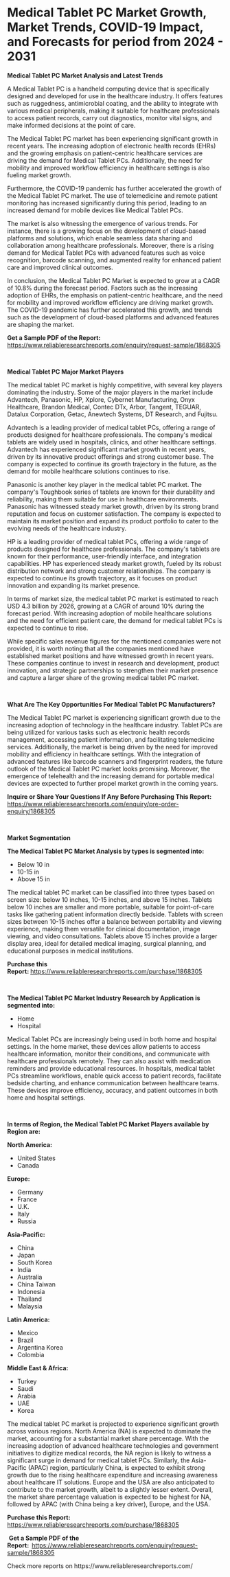 <p><h1>Medical Tablet PC Market Growth, Market Trends, COVID-19 Impact, and Forecasts for period from 2024 - 2031</h1></p><p><strong>Medical Tablet PC Market Analysis and Latest Trends</strong></p>
<p><p>A Medical Tablet PC is a handheld computing device that is specifically designed and developed for use in the healthcare industry. It offers features such as ruggedness, antimicrobial coating, and the ability to integrate with various medical peripherals, making it suitable for healthcare professionals to access patient records, carry out diagnostics, monitor vital signs, and make informed decisions at the point of care.</p><p>The Medical Tablet PC market has been experiencing significant growth in recent years. The increasing adoption of electronic health records (EHRs) and the growing emphasis on patient-centric healthcare services are driving the demand for Medical Tablet PCs. Additionally, the need for mobility and improved workflow efficiency in healthcare settings is also fueling market growth.</p><p>Furthermore, the COVID-19 pandemic has further accelerated the growth of the Medical Tablet PC market. The use of telemedicine and remote patient monitoring has increased significantly during this period, leading to an increased demand for mobile devices like Medical Tablet PCs.</p><p>The market is also witnessing the emergence of various trends. For instance, there is a growing focus on the development of cloud-based platforms and solutions, which enable seamless data sharing and collaboration among healthcare professionals. Moreover, there is a rising demand for Medical Tablet PCs with advanced features such as voice recognition, barcode scanning, and augmented reality for enhanced patient care and improved clinical outcomes.</p><p>In conclusion, the Medical Tablet PC Market is expected to grow at a CAGR of 10.8% during the forecast period. Factors such as the increasing adoption of EHRs, the emphasis on patient-centric healthcare, and the need for mobility and improved workflow efficiency are driving market growth. The COVID-19 pandemic has further accelerated this growth, and trends such as the development of cloud-based platforms and advanced features are shaping the market.</p></p>
<p><strong>Get a Sample PDF of the Report:&nbsp;</strong> <a href="https://www.reliableresearchreports.com/enquiry/request-sample/1868305">https://www.reliableresearchreports.com/enquiry/request-sample/1868305</a></p>
<p>&nbsp;</p>
<p><strong>Medical Tablet PC Major Market Players</strong></p>
<p><p>The medical tablet PC market is highly competitive, with several key players dominating the industry. Some of the major players in the market include Advantech, Panasonic, HP, Xplore, Cybernet Manufacturing, Onyx Healthcare, Brandon Medical, Contec DTx, Arbor, Tangent, TEGUAR, Datalux Corporation, Getac, Anewtech Systems, DT Research, and Fujitsu.</p><p>Advantech is a leading provider of medical tablet PCs, offering a range of products designed for healthcare professionals. The company's medical tablets are widely used in hospitals, clinics, and other healthcare settings. Advantech has experienced significant market growth in recent years, driven by its innovative product offerings and strong customer base. The company is expected to continue its growth trajectory in the future, as the demand for mobile healthcare solutions continues to rise.</p><p>Panasonic is another key player in the medical tablet PC market. The company's Toughbook series of tablets are known for their durability and reliability, making them suitable for use in healthcare environments. Panasonic has witnessed steady market growth, driven by its strong brand reputation and focus on customer satisfaction. The company is expected to maintain its market position and expand its product portfolio to cater to the evolving needs of the healthcare industry.</p><p>HP is a leading provider of medical tablet PCs, offering a wide range of products designed for healthcare professionals. The company's tablets are known for their performance, user-friendly interface, and integration capabilities. HP has experienced steady market growth, fueled by its robust distribution network and strong customer relationships. The company is expected to continue its growth trajectory, as it focuses on product innovation and expanding its market presence.</p><p>In terms of market size, the medical tablet PC market is estimated to reach USD 4.3 billion by 2026, growing at a CAGR of around 10% during the forecast period. With increasing adoption of mobile healthcare solutions and the need for efficient patient care, the demand for medical tablet PCs is expected to continue to rise.</p><p>While specific sales revenue figures for the mentioned companies were not provided, it is worth noting that all the companies mentioned have established market positions and have witnessed growth in recent years. These companies continue to invest in research and development, product innovation, and strategic partnerships to strengthen their market presence and capture a larger share of the growing medical tablet PC market.</p></p>
<p>&nbsp;</p>
<p><strong>What Are The Key Opportunities For Medical Tablet PC Manufacturers?</strong></p>
<p><p>The Medical Tablet PC market is experiencing significant growth due to the increasing adoption of technology in the healthcare industry. Tablet PCs are being utilized for various tasks such as electronic health records management, accessing patient information, and facilitating telemedicine services. Additionally, the market is being driven by the need for improved mobility and efficiency in healthcare settings. With the integration of advanced features like barcode scanners and fingerprint readers, the future outlook of the Medical Tablet PC market looks promising. Moreover, the emergence of telehealth and the increasing demand for portable medical devices are expected to further propel market growth in the coming years.</p></p>
<p><strong>Inquire or Share Your Questions If Any Before Purchasing This Report:</strong> <a href="https://www.reliableresearchreports.com/enquiry/pre-order-enquiry/1868305">https://www.reliableresearchreports.com/enquiry/pre-order-enquiry/1868305</a></p>
<p>&nbsp;</p>
<p><strong>Market Segmentation</strong></p>
<p><strong>The Medical Tablet PC Market Analysis by types is segmented into:</strong></p>
<p><ul><li>Below 10 in</li><li>10-15 in</li><li>Above 15 in</li></ul></p>
<p><p>The medical tablet PC market can be classified into three types based on screen size: below 10 inches, 10-15 inches, and above 15 inches. Tablets below 10 inches are smaller and more portable, suitable for point-of-care tasks like gathering patient information directly bedside. Tablets with screen sizes between 10-15 inches offer a balance between portability and viewing experience, making them versatile for clinical documentation, image viewing, and video consultations. Tablets above 15 inches provide a larger display area, ideal for detailed medical imaging, surgical planning, and educational purposes in medical institutions.</p></p>
<p><strong>Purchase this Report:&nbsp;</strong><a href="https://www.reliableresearchreports.com/purchase/1868305">https://www.reliableresearchreports.com/purchase/1868305</a></p>
<p>&nbsp;</p>
<p><strong>The Medical Tablet PC Market Industry Research by Application is segmented into:</strong></p>
<p><ul><li>Home</li><li>Hospital</li></ul></p>
<p><p>Medical Tablet PCs are increasingly being used in both home and hospital settings. In the home market, these devices allow patients to access healthcare information, monitor their conditions, and communicate with healthcare professionals remotely. They can also assist with medication reminders and provide educational resources. In hospitals, medical tablet PCs streamline workflows, enable quick access to patient records, facilitate bedside charting, and enhance communication between healthcare teams. These devices improve efficiency, accuracy, and patient outcomes in both home and hospital settings.</p></p>
<p>&nbsp;</p>
<p><strong>In terms of Region, the Medical Tablet PC Market Players available by Region are:</strong></p>
<p>
    <p> <strong> North America: </strong>
        <ul>
            <li>United States</li>
            <li>Canada</li>
        </ul>
        </p> 
    <p> <strong> Europe: </strong>
        <ul>
            <li>Germany</li>
            <li>France</li>
            <li>U.K.</li>
            <li>Italy</li>
            <li>Russia</li>
        </ul>
        </p> 
    <p> <strong> Asia-Pacific: </strong>
        <ul>
            <li>China</li>
            <li>Japan</li>
            <li>South Korea</li>
            <li>India</li>
            <li>Australia</li>
            <li>China Taiwan</li>
            <li>Indonesia</li>
            <li>Thailand</li>
            <li>Malaysia</li>
        </ul>
        </p> 
    <p> <strong> Latin America: </strong>
        <ul>
            <li>Mexico</li>
            <li>Brazil</li>
            <li>Argentina Korea</li>
            <li>Colombia</li>
        </ul>
        </p> 
    <p> <strong> Middle East & Africa: </strong>
        <ul>
            <li>Turkey</li>
            <li>Saudi</li>
            <li>Arabia</li>
            <li>UAE</li>
            <li>Korea</li>
        </ul>
    </p>
    </p>
<p><p>The medical tablet PC market is projected to experience significant growth across various regions. North America (NA) is expected to dominate the market, accounting for a substantial market share percentage. With the increasing adoption of advanced healthcare technologies and government initiatives to digitize medical records, the NA region is likely to witness a significant surge in demand for medical tablet PCs. Similarly, the Asia-Pacific (APAC) region, particularly China, is expected to exhibit strong growth due to the rising healthcare expenditure and increasing awareness about healthcare IT solutions. Europe and the USA are also anticipated to contribute to the market growth, albeit to a slightly lesser extent. Overall, the market share percentage valuation is expected to be highest for NA, followed by APAC (with China being a key driver), Europe, and the USA.</p></p>
<p><strong>Purchase this Report: </strong><a href="https://www.reliableresearchreports.com/purchase/1868305">https://www.reliableresearchreports.com/purchase/1868305</a></p>
<p>&nbsp;<strong>Get a Sample PDF of the Report:&nbsp;&nbsp;</strong><a href="https://www.reliableresearchreports.com/enquiry/request-sample/1868305">https://www.reliableresearchreports.com/enquiry/request-sample/1868305</a></p>
<p><strong></strong></p>
<p>Check more reports on https://www.reliableresearchreports.com/</p>